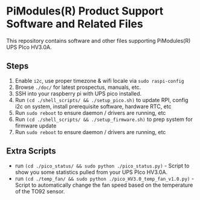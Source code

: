 
# PiModules(R) Product Support Software and Related Files

This repository contains software and other files supporting PiModules(R) UPS PIco HV3.0A.

## Steps
1. Enable `i2c`, use proper timezone & wifi locale via `sudo raspi-config`
2. Browse `./doc/` for latest prospectus, manuals, etc.
3. SSH into your raspberry pi with UPS pico installed.
4. Run `(cd ./shell_scripts/ && ./setup_pico.sh)` to update RPI, config i2c on system, install prerequisite software, hardware RTC, etc
5. Run `sudo reboot` to ensure daemon / drivers are running, etc
6. Run `(cd ./shell_scripts/ && ./setup_firmware.sh)` to prep system for firmware update
7. Run `sudo reboot` to ensure daemon / drivers are running, etc

## Extra Scripts
- run `(cd ./pico_status/ && sudo python ./pico_status.py)` - Script to show you some statistics pulled from your UPS PIco HV3.0A.
- run `(cd ./temp_fan/ && sudo python ./pico_HV3.0_temp_fan_v1.0.py)` - Script to automatically change the fan speed based on the temperature of the TO92 sensor.